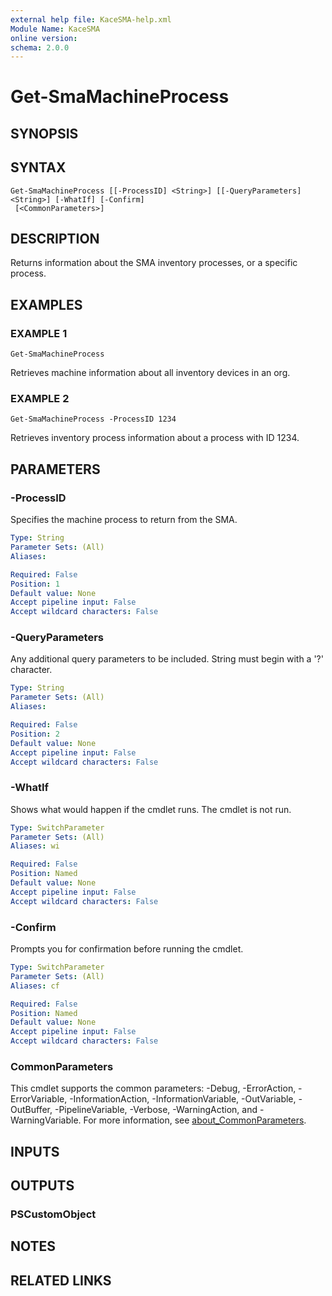```yaml
---
external help file: KaceSMA-help.xml
Module Name: KaceSMA
online version:
schema: 2.0.0
---
```


# Get-SmaMachineProcess

## SYNOPSIS

## SYNTAX

```
Get-SmaMachineProcess [[-ProcessID] <String>] [[-QueryParameters] <String>] [-WhatIf] [-Confirm]
 [<CommonParameters>]
```

## DESCRIPTION
Returns information about the SMA inventory processes, or a specific process.

## EXAMPLES

### EXAMPLE 1
```
Get-SmaMachineProcess
```

Retrieves machine information about all inventory devices in an org.

### EXAMPLE 2
```
Get-SmaMachineProcess -ProcessID 1234
```

Retrieves inventory process information about a process with ID 1234.

## PARAMETERS

### -ProcessID
Specifies the machine process to return from the SMA.

```yaml
Type: String
Parameter Sets: (All)
Aliases:

Required: False
Position: 1
Default value: None
Accept pipeline input: False
Accept wildcard characters: False
```

### -QueryParameters
Any additional query parameters to be included.
String must begin with a '?' character.

```yaml
Type: String
Parameter Sets: (All)
Aliases:

Required: False
Position: 2
Default value: None
Accept pipeline input: False
Accept wildcard characters: False
```

### -WhatIf
Shows what would happen if the cmdlet runs.
The cmdlet is not run.

```yaml
Type: SwitchParameter
Parameter Sets: (All)
Aliases: wi

Required: False
Position: Named
Default value: None
Accept pipeline input: False
Accept wildcard characters: False
```

### -Confirm
Prompts you for confirmation before running the cmdlet.

```yaml
Type: SwitchParameter
Parameter Sets: (All)
Aliases: cf

Required: False
Position: Named
Default value: None
Accept pipeline input: False
Accept wildcard characters: False
```

### CommonParameters
This cmdlet supports the common parameters: -Debug, -ErrorAction, -ErrorVariable, -InformationAction, -InformationVariable, -OutVariable, -OutBuffer, -PipelineVariable, -Verbose, -WarningAction, and -WarningVariable. For more information, see [about_CommonParameters](http://go.microsoft.com/fwlink/?LinkID=113216).

## INPUTS

## OUTPUTS

### PSCustomObject
## NOTES

## RELATED LINKS

